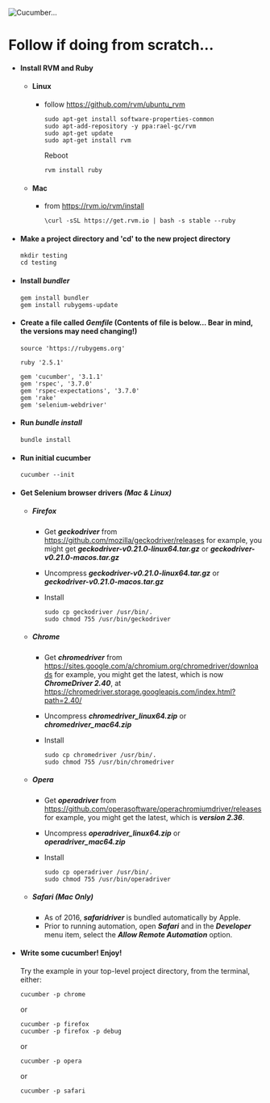 ![Cucumber...](https://media.giphy.com/media/izmmV5H6RSSRO/giphy.gif)
<br/>
# Follow if doing from scratch...

- #### Install RVM and Ruby
    - #### Linux
        - follow https://github.com/rvm/ubuntu_rvm
            ```
            sudo apt-get install software-properties-common
            sudo apt-add-repository -y ppa:rael-gc/rvm
            sudo apt-get update
            sudo apt-get install rvm
            ```
            Reboot<br />
            ```
            rvm install ruby
            ```
    - #### Mac
        - from https://rvm.io/rvm/install
            ```
            \curl -sSL https://get.rvm.io | bash -s stable --ruby
            ```

- #### Make a project directory and 'cd' to the new project directory
    ```
    mkdir testing
    cd testing
    ```

- #### Install *bundler*
    ```
    gem install bundler
    gem install rubygems-update
    ```

- #### Create a file called *Gemfile* (Contents of file is below... Bear in mind, the versions may need changing!)
    ```
    source 'https://rubygems.org'

    ruby '2.5.1'

    gem 'cucumber', '3.1.1'
    gem 'rspec', '3.7.0'
    gem 'rspec-expectations', '3.7.0'
    gem 'rake'
    gem 'selenium-webdriver'
    ```
    
- #### Run *bundle install*
    ```
    bundle install
    ```

- #### Run initial cucumber
    ```
    cucumber --init
    ```

- #### Get Selenium browser drivers *(Mac & Linux)*
    - ##### Firefox
        - Get ***geckodriver*** from https://github.com/mozilla/geckodriver/releases
  for example, you might get ***geckodriver-v0.21.0-linux64.tar.gz*** or ***geckodriver-v0.21.0-macos.tar.gz***

        - Uncompress ***geckodriver-v0.21.0-linux64.tar.gz***  or ***geckodriver-v0.21.0-macos.tar.gz***
        
        - Install
            ```
            sudo cp geckodriver /usr/bin/.
            sudo chmod 755 /usr/bin/geckodriver
            ```

    - ##### Chrome
        - Get ***chromedriver*** from https://sites.google.com/a/chromium.org/chromedriver/downloads
  for example, you might get the latest, which is now ***ChromeDriver 2.40***, at
  https://chromedriver.storage.googleapis.com/index.html?path=2.40/

        - Uncompress ***chromedriver_linux64.zip*** or ***chromedriver_mac64.zip***

        - Install
            ```
            sudo cp chromedriver /usr/bin/.
            sudo chmod 755 /usr/bin/chromedriver
            ```
    - ##### Opera
        - Get ***operadriver*** from https://github.com/operasoftware/operachromiumdriver/releases
  for example, you might get the latest, which is ***version 2.36***.

        - Uncompress ***operadriver_linux64.zip*** or ***operadriver_mac64.zip***

        - Install
            ```
            sudo cp operadriver /usr/bin/.
            sudo chmod 755 /usr/bin/operadriver
           ```
    - ##### Safari (Mac Only)
        - As of 2016, ***safaridriver*** is bundled automatically by Apple.
        - Prior to running automation, open ***Safari*** and in the ***Developer*** menu item, select the ***Allow Remote Automation*** option.  

- #### Write some cucumber! Enjoy!
    Try the example in your top-level project directory, from the terminal, either:
    ```
    cucumber -p chrome
    ```
    or
    ```
    cucumber -p firefox
    cucumber -p firefox -p debug
    ```
    or
    ```
    cucumber -p opera
    ```
    or
    ```
    cucumber -p safari
    ```

